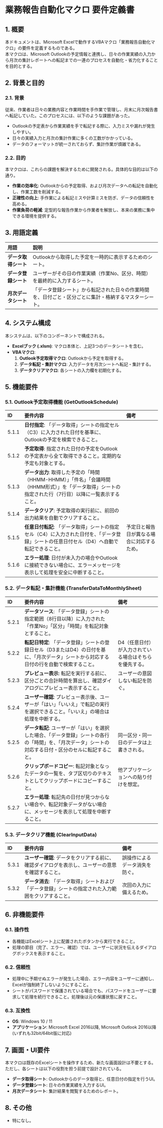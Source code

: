 # **業務報告自動化マクロ 要件定義書**

## **1\. 概要**

本ドキュメントは、Microsoft Excelで動作するVBAマクロ「業務報告自動化マクロ」の要件を定義するものである。  
本マクロは、Microsoft Outlookの予定情報と連携し、日々の作業実績の入力から月次の集計レポートへの転記までの一連のプロセスを自動化・省力化することを目的とする。

## **2\. 背景と目的**

### **2.1. 背景**

従来、作業者は日々の業務内容と作業時間を手作業で管理し、月末に月次報告書へ転記していた。このプロセスには、以下のような課題があった。

* Outlookの予定表から作業実績を手で転記する際に、入力ミスや漏れが発生しやすい。  
* 日々の実績入力と月次の集計作業に多くの工数がかかっている。  
* データのフォーマットが統一されておらず、集計作業が煩雑である。

### **2.2. 目的**

本マクロは、これらの課題を解決するために開発される。具体的な目的は以下の通り。

* **作業の効率化**: Outlookからの予定取得、および月次データへの転記を自動化し、作業工数を削減する。  
* **正確性の向上**: 手作業による転記ミスや計算ミスを防ぎ、データの信頼性を高める。  
* **作業負荷の軽減**: 定型的な報告作業から作業者を解放し、本来の業務に集中できる環境を提供する。

## **3\. 用語定義**

| 用語 | 説明 |
| :---- | :---- |
| **データ取得シート** | Outlookから取得した予定を一時的に表示するためのシート。 |
| **データ登録シート** | ユーザーがその日の作業実績（作業No、区分、時間）を最終的に入力するシート。 |
| **月次データシート** | 「データ登録シート」から転記された日々の作業時間を、日付ごと・区分ごとに集計・格納するマスターシート。 |

## **4\. システム構成**

本システムは、以下のコンポーネントで構成される。

* **Excelブック (.xlsm)**: マクロ本体と、上記3つのデータシートを含む。  
* **VBAマクロ**:  
  1. **Outlook予定取得マクロ**: Outlookから予定を取得する。  
  2. **データ転記・集計マクロ**: 入力データを月次シートへ転記・集計する。  
  3. **データクリアマクロ**: 各シートの入力欄を初期化する。

## **5\. 機能要件**

### **5.1. Outlook予定取得機能 (GetOutlookSchedule)**

| ID | 要件内容 | 備考 |
| :---- | :---- | :---- |
| 5.1.1 | **日付指定**: 「データ取得」シートの指定セル（C3）に入力された日付を基準に、Outlookの予定を検索できること。 |  |
| 5.1.2 | **予定取得**: 指定された日付の予定をOutlookの予定表から全て取得できること。定期的な予定も対象とする。 |  |
| 5.1.3 | **データ出力**: 取得した予定の「時間（HHMM-HHMM）」「件名」「会議時間（HHMM形式）」を「データ取得」シートの指定された行（7行目）以降に一覧表示すること。 |  |
| 5.1.4 | **データクリア**: 予定取得の実行前に、前回の出力結果を自動でクリアすること。 |  |
| 5.1.5 | **任意日付転記**: 「データ取得」シートの指定セル（C4）に入力された日付を、「データ登録」シートの任意日付セル（D4）へ自動で転記できること。 | 予定日と報告日が異なる場合に対応するため。 |
| 5.1.6 | **エラー処理**: 日付が未入力の場合やOutlookに接続できない場合に、エラーメッセージを表示して処理を安全に中断すること。 |  |

### **5.2. データ転記・集計機能 (TransferDataToMonthlySheet)**

| ID | 要件内容 | 備考 |
| :---- | :---- | :---- |
| 5.2.1 | **データソース**: 「データ登録」シートの指定範囲（8行目以降）に入力された「作業No」「区分」「時間」を転記対象とすること。 |  |
| 5.2.2 | **転記日特定**: 「データ登録」シートの登録日セル（D3またはD4）の日付を基に、「月次データ」シートから対応する日付の行を自動で検索すること。 | D4（任意日付）が入力されている場合はそちらを優先する。 |
| 5.2.3 | **プレビュー表示**: 転記を実行する前に、区分ごとの合計時間を算出し、確認ダイアログにプレビュー表示すること。 | ユーザーの意図しない転記を防ぐ。 |
| 5.2.4 | **ユーザー確認**: プレビュー表示後、ユーザーが「はい」「いいえ」で転記の実行を選択できること。「いいえ」の場合は処理を中断する。 |  |
| 5.2.5 | **データ転記**: ユーザーが「はい」を選択した場合、「データ登録」シートの各行の「時間」を、「月次データ」シートの対応する日付・区分のセルに転記すること。 | 同一区分・同一日のデータは上書きされる。 |
| 5.2.6 | **クリップボードコピー**: 転記対象となったデータの一覧を、タブ区切りのテキストとしてクリップボードにコピーすること。 | 他アプリケーションへの貼り付けを想定。 |
| 5.2.7 | **エラー処理**: 転記先の日付が見つからない場合や、転記対象データがない場合に、メッセージを表示して処理を中断すること。 |  |

### **5.3. データクリア機能 (ClearInputData)**

| ID | 要件内容 | 備考 |
| :---- | :---- | :---- |
| 5.3.1 | **ユーザー確認**: データをクリアする前に、確認ダイアログを表示し、ユーザーの意思を確認すること。 | 誤操作によるデータ消失を防ぐ。 |
| 5.3.2 | **データ消去**: 「データ取得」シートおよび「データ登録」シートの指定された入力範囲をクリアすること。 | 次回の入力に備えるため。 |

## **6\. 非機能要件**

### **6.1. 操作性**

* 各機能はExcelシート上に配置されたボタンから実行できること。  
* 処理の節目（完了、エラー、確認）では、ユーザーに状況を伝えるダイアログボックスを表示すること。

### **6.2. 信頼性**

* 処理中に予期せぬエラーが発生した場合、エラー内容をユーザーに通知し、Excelが強制終了しないようにすること。  
* シートがパスワードで保護されている場合でも、パスワードをユーザーに要求して処理を続行できること。処理後は元の保護状態に戻すこと。

### **6.3. 互換性**

* **OS**: Windows 10 / 11  
* **アプリケーション**: Microsoft Excel 2016以降, Microsoft Outlook 2016以降 (いずれも32bit/64bit版に対応)

## **7\. 画面・UI要件**

本マクロは既存のExcelシートを操作するため、新たな画面設計は不要とする。ただし、各シートは以下の役割を担う前提で設計されている。

* **データ取得シート**: Outlookからのデータ取得と、任意日付の指定を行うUI。  
* **データ登録シート**: 日々の作業実績を入力するUI。  
* **月次データシート**: 集計結果を閲覧するためのレポート。

## **8\. その他**

* 特になし。